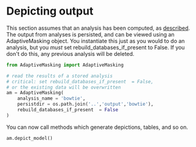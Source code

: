 # Depicting output

This section assumes that an analysis has been computed, as [described](model_maf.md).  The output from analyses is persisted, and can be viewed using an AdaptiveMasking object.  You instantiate this just as you would to do an analysis, but you *must* set rebuild_databases_if_present to False.
If you don't do this, any previous analysis will be deleted.


```python
from AdaptiveMasking import AdaptiveMasking

# read the results of a stored analysis
# critical: set rebuild_databases_if_present  = False,
# or the existing data will be overwritten
am = AdaptiveMasking(
	analysis_name = 'bowtie',
	persistdir = os.path.join('..','output','bowtie'),
	rebuild_databases_if_present  = False
)

```

You can now call methods which generate depictions, tables, and so on.

```
am.depict_model()

```
